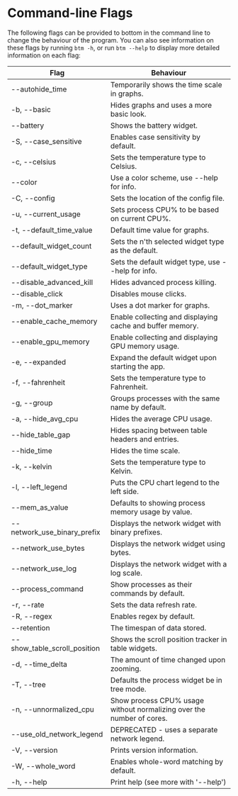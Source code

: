 # Command-line Flags

The following flags can be provided to bottom in the command line to change the behaviour of the program. You can also
see information on these flags by running `btm -h`, or run `btm --help` to display more detailed information on each flag:

| Flag                                | Behaviour                                                             |
| ----------------------------------- | --------------------------------------------------------------------- |
| --autohide_time                     | Temporarily shows the time scale in graphs.                           |
| -b, --basic                         | Hides graphs and uses a more basic look.                              |
| --battery                           | Shows the battery widget.                                             |
| -S, --case_sensitive                | Enables case sensitivity by default.                                  |
| -c, --celsius                       | Sets the temperature type to Celsius.                                 |
| --color <COLOR SCHEME>              | Use a color scheme, use --help for info.                              |
| -C, --config <CONFIG PATH>          | Sets the location of the config file.                                 |
| -u, --current_usage                 | Sets process CPU% to be based on current CPU%.                        |
| -t, --default_time_value <TIME>     | Default time value for graphs.                                        |
| --default_widget_count <INT>        | Sets the n'th selected widget type as the default.                    |
| --default_widget_type <WIDGET TYPE> | Sets the default widget type, use --help for info.                    |
| --disable_advanced_kill             | Hides advanced process killing.                                       |
| --disable_click                     | Disables mouse clicks.                                                |
| -m, --dot_marker                    | Uses a dot marker for graphs.                                         |
| --enable_cache_memory               | Enable collecting and displaying cache and buffer memory.             |
| --enable_gpu_memory                 | Enable collecting and displaying GPU memory usage.                    |
| -e, --expanded                      | Expand the default widget upon starting the app.                      |
| -f, --fahrenheit                    | Sets the temperature type to Fahrenheit.                              |
| -g, --group                         | Groups processes with the same name by default.                       |
| -a, --hide_avg_cpu                  | Hides the average CPU usage.                                          |
| --hide_table_gap                    | Hides spacing between table headers and entries.                      |
| --hide_time                         | Hides the time scale.                                                 |
| -k, --kelvin                        | Sets the temperature type to Kelvin.                                  |
| -l, --left_legend                   | Puts the CPU chart legend to the left side.                           |
| --mem_as_value                      | Defaults to showing process memory usage by value.                    |
| --network_use_binary_prefix         | Displays the network widget with binary prefixes.                     |
| --network_use_bytes                 | Displays the network widget using bytes.                              |
| --network_use_log                   | Displays the network widget with a log scale.                         |
| --process_command                   | Show processes as their commands by default.                          |
| -r, --rate <TIME>                   | Sets the data refresh rate.                                           |
| -R, --regex                         | Enables regex by default.                                             |
| --retention <TIME>                  | The timespan of data stored.                                          |
| --show_table_scroll_position        | Shows the scroll position tracker in table widgets.                   |
| -d, --time_delta <TIME>             | The amount of time changed upon zooming.                              |
| -T, --tree                          | Defaults the process widget be in tree mode.                          |
| -n, --unnormalized_cpu              | Show process CPU% usage without normalizing over the number of cores. |
| --use_old_network_legend            | DEPRECATED - uses a separate network legend.                          |
| -V, --version                       | Prints version information.                                           |
| -W, --whole_word                    | Enables whole-word matching by default.                               |
| -h, --help                          | Print help (see more with '--help')                                   |
